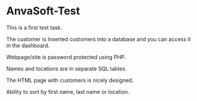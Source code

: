 # AnvaSoft-Test

This is a first test task.

The customer is Inserted customers into a database and you can access it in the dashboard.

Webpage/site is password protected using PHP.

Names and locations are in separate SQL tables.

The HTML page with customers is nicely designed.

Ability to sort by first name, last name or location.
